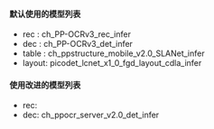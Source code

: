 #### 默认使用的模型列表
- rec : ch_PP-OCRv3_rec_infer
- dec : ch_PP-OCRv3_det_infer
- table : ch_ppstructure_mobile_v2.0_SLANet_infer
- layout: picodet_lcnet_x1_0_fgd_layout_cdla_infer

#### 使用改进的模型列表
- rec: 
- dec: ch_ppocr_server_v2.0_det_infer
